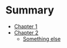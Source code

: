 # Summary

- [Chapter 1](./chapter_1.md)
- [Chapter 2](./chapter_1.md)
    - [Something else](./chapter_1.md)